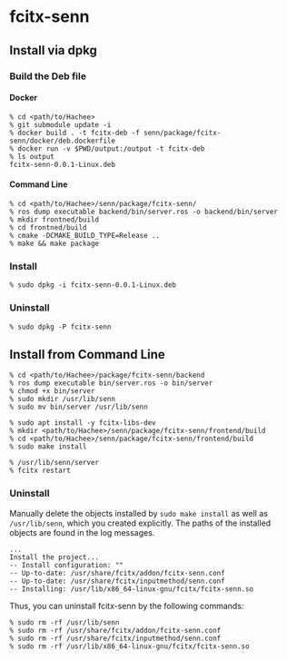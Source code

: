 # fcitx-senn

## Install via dpkg

### Build the Deb file

#### Docker

```
% cd <path/to/Hachee>
% git submodule update -i
% docker build . -t fcitx-deb -f senn/package/fcitx-senn/docker/deb.dockerfile
% docker run -v $PWD/output:/output -t fcitx-deb
% ls output
fcitx-senn-0.0.1-Linux.deb
```

#### Command Line

```
% cd <path/to/Hachee>/senn/package/fcitx-senn/
% ros dump executable backend/bin/server.ros -o backend/bin/server
% mkdir frontned/build
% cd frontned/build
% cmake -DCMAKE_BUILD_TYPE=Release ..
% make && make package
```

### Install

```
% sudo dpkg -i fcitx-senn-0.0.1-Linux.deb
```

### Uninstall

```
% sudo dpkg -P fcitx-senn
```

## Install from Command Line

```
% cd <path/to/Hachee>/package/fcitx-senn/backend
% ros dump executable bin/server.ros -o bin/server
% chmod +x bin/server
% sudo mkdir /usr/lib/senn
% sudo mv bin/server /usr/lib/senn

% sudo apt install -y fcitx-libs-dev
% mkdir <path/to/Hachee>/senn/package/fcitx-senn/frontend/build
% cd <path/to/Hachee>/senn/package/fcitx-senn/frontend/build
% sudo make install

% /usr/lib/senn/server
% fcitx restart
```

### Uninstall

Manually delete the objects installed by `sudo make install` as well as `/usr/lib/senn`, which you created explicitly.
The paths of the installed objects are found in the log messages.

```
...
Install the project...
-- Install configuration: ""
-- Up-to-date: /usr/share/fcitx/addon/fcitx-senn.conf
-- Up-to-date: /usr/share/fcitx/inputmethod/senn.conf
-- Installing: /usr/lib/x86_64-linux-gnu/fcitx/fcitx-senn.so
```

Thus, you can uninstall fcitx-senn by the following commands:

```
% sudo rm -rf /usr/lib/senn
% sudo rm -rf /usr/share/fcitx/addon/fcitx-senn.conf
% sudo rm -rf /usr/share/fcitx/inputmethod/senn.conf
% sudo rm -rf /usr/lib/x86_64-linux-gnu/fcitx/fcitx-senn.so
```

